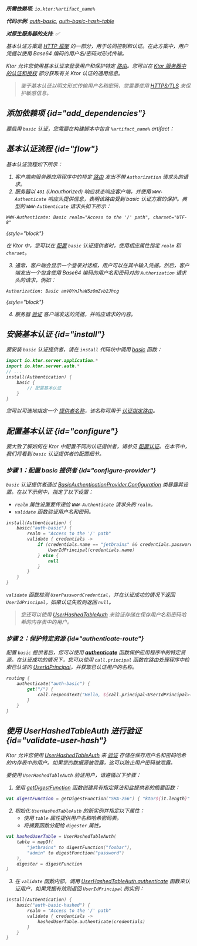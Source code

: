 [//]: # (title: Ktor 服务器中的基本认证)

<show-structure for="chapter" depth="2"/>

<var name="artifact_name" value="ktor-server-auth"/>

<tldr>
<p>
<b>所需依赖项</b>: <code>io.ktor:%artifact_name%</code>
</p>
<p>
<b>代码示例</b>: <a href="https://github.com/ktorio/ktor-documentation/tree/%ktor_version%/codeSnippets/snippets/auth-basic">auth-basic</a>, <a href="https://github.com/ktorio/ktor-documentation/tree/%ktor_version%/codeSnippets/snippets/auth-basic-hash-table">auth-basic-hash-table</a>
</p>
<p>
    <b><Links href="/ktor/server-native" summary="Ktor 支持 Kotlin/Native，允许您在没有额外运行时或虚拟机的情况下运行服务器。">对原生服务器的支持</Links></b>: ✅
</p>
</tldr>

基本认证方案是 [HTTP 框架](https://developer.mozilla.org/en-US/docs/Web/HTTP/Authentication) 的一部分，用于访问控制和认证。在此方案中，用户凭据以使用 Base64 编码的用户名/密码对形式传输。

Ktor 允许您使用基本认证来登录用户和保护特定 [路由](server-routing.md)。您可以在 [Ktor 服务器中的认证和授权](server-auth.md) 部分获取有关 Ktor 认证的通用信息。

> 鉴于基本认证以明文形式传输用户名和密码，您需要使用 [HTTPS/TLS](server-ssl.md) 来保护敏感信息。

## 添加依赖项 {id="add_dependencies"}
要启用 `basic` 认证，您需要在构建脚本中包含 `%artifact_name%` artifact：

<Tabs group="languages">
    <TabItem title="Gradle (Kotlin)" group-key="kotlin">
        <code-block lang="Kotlin" code="            implementation(&quot;io.ktor:%artifact_name%:$ktor_version&quot;)"/>
    </TabItem>
    <TabItem title="Gradle (Groovy)" group-key="groovy">
        <code-block lang="Groovy" code="            implementation &quot;io.ktor:%artifact_name%:$ktor_version&quot;"/>
    </TabItem>
    <TabItem title="Maven" group-key="maven">
        <code-block lang="XML" code="            &lt;dependency&gt;&#10;                &lt;groupId&gt;io.ktor&lt;/groupId&gt;&#10;                &lt;artifactId&gt;%artifact_name%-jvm&lt;/artifactId&gt;&#10;                &lt;version&gt;${ktor_version}&lt;/version&gt;&#10;            &lt;/dependency&gt;"/>
    </TabItem>
</Tabs>

## 基本认证流程 {id="flow"}

基本认证流程如下所示：

1.  客户端向服务器应用程序中的特定 [路由](server-routing.md) 发出不带 `Authorization` 请求头的请求。
2.  服务器以 `401` (Unauthorized) 响应状态响应客户端，并使用 `WWW-Authenticate` 响应头提供信息，表明该路由受到 basic 认证方案的保护。典型的 `WWW-Authenticate` 请求头如下所示：
   
   ```
   WWW-Authenticate: Basic realm="Access to the '/' path", charset="UTF-8"
   ```
   {style="block"}
   
   在 Ktor 中，您可以在 [配置](#configure-provider) `basic` 认证提供者时，使用相应属性指定 `realm` 和 `charset`。

3.  通常，客户端会显示一个登录对话框，用户可以在其中输入凭据。然后，客户端发出一个包含使用 Base64 编码的用户名和密码对的 `Authorization` 请求头的请求，例如：
   
   ```
   Authorization: Basic amV0YnJhaW5zOmZvb2Jhcg
   ```
   {style="block"}

4.  服务器 [验证](#configure-provider) 客户端发送的凭据，并响应请求的内容。

## 安装基本认证 {id="install"}
要安装 `basic` 认证提供者，请在 `install` 代码块中调用 [basic](https://api.ktor.io/ktor-server/ktor-server-plugins/ktor-server-auth/io.ktor.server.auth/basic.html) 函数：

```kotlin
import io.ktor.server.application.*
import io.ktor.server.auth.*
// ...
install(Authentication) {
    basic {
        // 配置基本认证
    }
}
```

您可以可选地指定一个 [提供者名称](server-auth.md#provider-name)，该名称可用于 [认证指定路由](#authenticate-route)。

## 配置基本认证 {id="configure"}

要大致了解如何在 Ktor 中配置不同的认证提供者，请参见 [配置认证](server-auth.md#configure)。在本节中，我们将看到 `basic` 认证提供者的配置细节。

### 步骤 1：配置 basic 提供者 {id="configure-provider"}

`basic` 认证提供者通过 [BasicAuthenticationProvider.Configuration](https://api.ktor.io/ktor-server/ktor-server-plugins/ktor-server-auth/io.ktor.server.auth/-basic-authentication-provider/-config/index.html) 类暴露其设置。在以下示例中，指定了以下设置：
*   `realm` 属性设置要传递给 `WWW-Authenticate` 请求头的 `realm`。
*   `validate` 函数验证用户名和密码。

```kotlin
install(Authentication) {
    basic("auth-basic") {
        realm = "Access to the '/' path"
        validate { credentials ->
            if (credentials.name == "jetbrains" && credentials.password == "foobar") {
                UserIdPrincipal(credentials.name)
            } else {
                null
            }
        }
    }
}
```
   
`validate` 函数检测 `UserPasswordCredential`，并在认证成功的情况下返回 `UserIdPrincipal`，如果认证失败则返回 `null`。
> 您还可以使用 [UserHashedTableAuth](#validate-user-hash) 来验证存储在保存用户名和密码哈希的内存表中的用户。

### 步骤 2：保护特定资源 {id="authenticate-route"}

配置 `basic` 提供者后，您可以使用 **[authenticate](server-auth.md#authenticate-route)** 函数保护应用程序中的特定资源。在认证成功的情况下，您可以使用 `call.principal` 函数在路由处理程序中检索已认证的 [UserIdPrincipal](https://api.ktor.io/ktor-server/ktor-server-plugins/ktor-server-auth/io.ktor.server.auth/-user-id-principal/index.html)，并获取已认证用户的名称。

```kotlin
routing {
    authenticate("auth-basic") {
        get("/") {
            call.respondText("Hello, ${call.principal<UserIdPrincipal>()?.name}!")
        }
    }
}
```

## 使用 UserHashedTableAuth 进行验证 {id="validate-user-hash"}

Ktor 允许您使用 [UserHashedTableAuth](#validate-user-hash) 来 [验证](#configure-provider) 存储在保存用户名和密码哈希的内存表中的用户。如果您的数据源被泄露，这可以防止用户密码被泄露。

要使用 `UserHashedTableAuth` 验证用户，请遵循以下步骤：

1.  使用 [getDigestFunction](https://api.ktor.io/ktor-utils/io.ktor.util/get-digest-function.html) 函数创建具有指定算法和盐提供者的摘要函数：
   
   ```kotlin
   val digestFunction = getDigestFunction("SHA-256") { "ktor${it.length}" }
   ```

2.  初始化 `UserHashedTableAuth` 的新实例并指定以下属性：
    *   使用 `table` 属性提供用户名和哈希密码表。
    *   将摘要函数分配给 `digester` 属性。
   
   ```kotlin
   val hashedUserTable = UserHashedTableAuth(
       table = mapOf(
           "jetbrains" to digestFunction("foobar"),
           "admin" to digestFunction("password")
       ),
       digester = digestFunction
   )
   ```
   
3.  在 `validate` 函数内部，调用 [UserHashedTableAuth.authenticate](https://api.ktor.io/ktor-server/ktor-server-plugins/ktor-server-auth/io.ktor.server.auth/-user-hashed-table-auth/authenticate.html) 函数来认证用户，如果凭据有效则返回 `UserIdPrincipal` 的实例：

   ```kotlin
   install(Authentication) {
       basic("auth-basic-hashed") {
           realm = "Access to the '/' path"
           validate { credentials ->
               hashedUserTable.authenticate(credentials)
           }
       }
   }
   ```